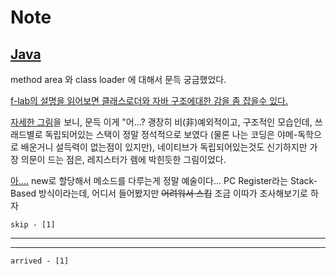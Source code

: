 # Note

## [Java](https://namu.wiki/w/Java%20Virtual%20Machine?from=%EC%9E%90%EB%B0%94%20%EA%B0%80%EC%83%81%20%EB%A8%B8%EC%8B%A0#s-4)

method area 와 class loader 에 대해서 문득 궁금했었다.

[f-lab의 설명을 읽어보면 클래스로더와 자바 구조에대한 감을 좀 잡을수 있다.](https://f-lab.kr/insight/class-loader-and-jvm-20241124)

[자세한 그림](https://velog.io/@ddangle/Java-%ED%81%B4%EB%9E%98%EC%8A%A4-%EB%A1%9C%EB%8D%94%EB%9E%80)을 보니, 문득 이게 "어...? 괭장히 비(非)예외적이고, 구조적인 모습인데, 쓰래드별로 독립되어있는 스택이 정말 정석적으로 보였다 (물론 나는 코딩은 야메-독학으로 배운거니 설득력이 없는점이 있지만), 네이티브가 독립되어있는것도 신기하지만 가장 의문이 드는 점은, 레지스터가 렘에 박힌듯한 그림이었다.

[아....](https://doohong.github.io/2018/03/02/Java-runtime-data-area) new로 할당해서 메소드를 다루는게 정말 예술이다... PC Register라는 Stack-Based 방식이라는데, 어디서 들어봤지만 ~~어려워서 스킵~~ 조금 이따가 조사해보기로 하자

`skip - [1]`

---
---

`arrived - [1]`